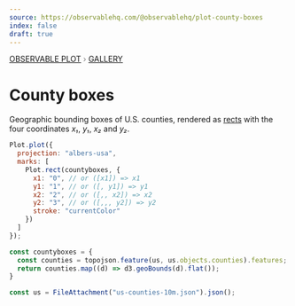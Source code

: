 ```yaml
---
source: https://observablehq.com/@observablehq/plot-county-boxes
index: false
draft: true
---
```


<div style="color: grey; font: 13px/25.5px var(--sans-serif); text-transform: uppercase;"><h1 style="display: none;">Plot: County boxes</h1><a href="/plot">Observable Plot</a> › <a href="/@observablehq/plot-gallery">Gallery</a></div>

# County boxes

Geographic bounding boxes of U.S. counties, rendered as [rects](https://observablehq.com/plot/marks/rect) with the four coordinates _x₁_, _y₁_, _x₂_ and _y₂_.

```js echo
Plot.plot({
  projection: "albers-usa",
  marks: [
    Plot.rect(countyboxes, {
      x1: "0", // or ([x1]) => x1
      y1: "1", // or ([, y1]) => y1
      x2: "2", // or ([,, x2]) => x2
      y2: "3", // or ([,,, y2]) => y2
      stroke: "currentColor"
    })
  ]
});
```

```js echo
const countyboxes = {
  const counties = topojson.feature(us, us.objects.counties).features;
  return counties.map((d) => d3.geoBounds(d).flat());
}
```

```js echo
const us = FileAttachment("us-counties-10m.json").json();
```
